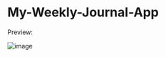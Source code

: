 # My-Weekly-Journal-App

Preview:

![image](https://github.com/sahujyoti50/My-Weekly-Journal-App/assets/15225177/ab1fa215-6dff-4737-9c7e-ed3811bf5b62)



